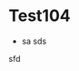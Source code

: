 # Test104

<script > 
  console.warn('11_11')
</script>
  <script > 
  console.warn('1ww1ww1332222111dd22d__11')
</script>

* sa
    sds
<script >
  console.warn('2d_s')
</script>

sfd